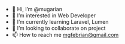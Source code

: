 - 👋 Hi, I’m @mugarian
- 👀 I’m interested in Web Developer
- 🌱 I’m currently learning Laravel, Lumen
- 💞️ I’m looking to collaborate on project
- 📫 How to reach me mgfebrian@gmail.com

<!---
mugarian/mugarian is a ✨ special ✨ repository because its `README.md` (this file) appears on your GitHub profile.
You can click the Preview link to take a look at your changes.
--->
